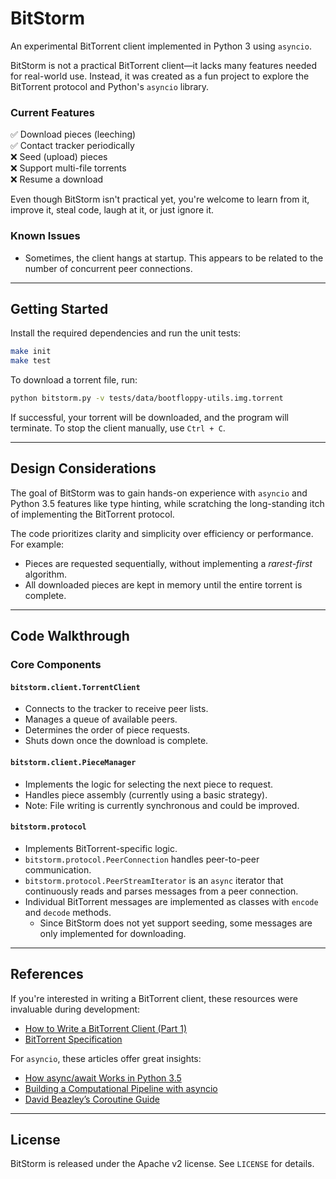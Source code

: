 ﻿# BitStorm

An experimental BitTorrent client implemented in Python 3 using `asyncio`.

BitStorm is not a practical BitTorrent client—it lacks many features needed for real-world use. Instead, it was created as a fun project to explore the BitTorrent protocol and Python's `asyncio` library.

### Current Features
✅ Download pieces (leeching)  
✅ Contact tracker periodically  
❌ Seed (upload) pieces  
❌ Support multi-file torrents  
❌ Resume a download  

Even though BitStorm isn't practical yet, you're welcome to learn from it, improve it, steal code, laugh at it, or just ignore it.

### Known Issues
- Sometimes, the client hangs at startup. This appears to be related to the number of concurrent peer connections.

---
## Getting Started

Install the required dependencies and run the unit tests:
```sh
make init
make test
```

To download a torrent file, run:
```sh
python bitstorm.py -v tests/data/bootfloppy-utils.img.torrent
```

If successful, your torrent will be downloaded, and the program will terminate. To stop the client manually, use `Ctrl + C`.

---
## Design Considerations

The goal of BitStorm was to gain hands-on experience with `asyncio` and Python 3.5 features like type hinting, while scratching the long-standing itch of implementing the BitTorrent protocol.

The code prioritizes clarity and simplicity over efficiency or performance. For example:
- Pieces are requested sequentially, without implementing a _rarest-first_ algorithm.
- All downloaded pieces are kept in memory until the entire torrent is complete.

---
## Code Walkthrough

### Core Components
#### `bitstorm.client.TorrentClient`
- Connects to the tracker to receive peer lists.
- Manages a queue of available peers.
- Determines the order of piece requests.
- Shuts down once the download is complete.

#### `bitstorm.client.PieceManager`
- Implements the logic for selecting the next piece to request.
- Handles piece assembly (currently using a basic strategy).
- Note: File writing is currently synchronous and could be improved.

#### `bitstorm.protocol`
- Implements BitTorrent-specific logic.
- `bitstorm.protocol.PeerConnection` handles peer-to-peer communication.
- `bitstorm.protocol.PeerStreamIterator` is an `async` iterator that continuously reads and parses messages from a peer connection.
- Individual BitTorrent messages are implemented as classes with `encode` and `decode` methods.
  - Since BitStorm does not yet support seeding, some messages are only implemented for downloading.

---
## References

If you're interested in writing a BitTorrent client, these resources were invaluable during development:
- [How to Write a BitTorrent Client (Part 1)](http://www.kristenwidman.com/blog/33/how-to-write-a-bittorrent-client-part-1/)
- [BitTorrent Specification](https://wiki.theory.org/BitTorrentSpecification)

For `asyncio`, these articles offer great insights:
- [How async/await Works in Python 3.5](http://www.snarky.ca/how-the-heck-does-async-await-work-in-python-3-5)
- [Building a Computational Pipeline with asyncio](http://www.pythonsandbarracudas.com/blog/2015/11/22/developing-a-computational-pipeline-using-the-asyncio-module-in-python-3)
- [David Beazley’s Coroutine Guide](http://dabeaz.com/coroutines/Coroutines.pdf)

---
## License
BitStorm is released under the Apache v2 license. See `LICENSE` for details.

